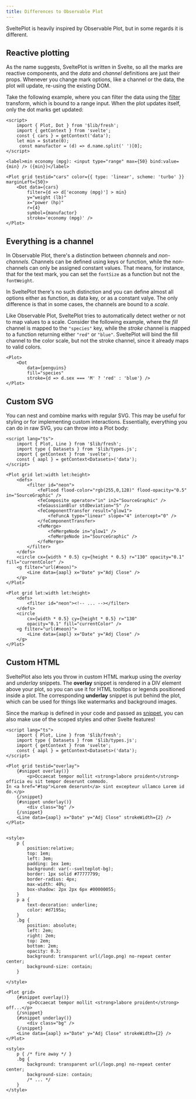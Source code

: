 ```yaml
---
title: Differences to Observable Plot
---
```


SveltePlot is heavily inspired by Observable Plot, but in some regards it is different.


## Reactive plotting

As the name suggests, SveltePlot is written in Svelte, so all the marks are reactive components, and the _data_ and _channel_ definitions are just their props. Whenever you change mark options, like a channel or the data, the plot will update, re-using the existing DOM.

Take the following example, where you can filter the data using the [filter](/transforms/filter/) transform, which is bound to a range input. When the plot updates itself, only the dot marks get updated:

```svelte live
<script>
    import { Plot, Dot } from '$lib/fresh';
    import { getContext } from 'svelte';
    const { cars } = getContext('data');
    let min = $state(0);
     const manufactor = (d) => d.name.split(' ')[0];
</script>

<label>min economy (mpg): <input type="range" max={50} bind:value={min} /> ({min})</label>

<Plot grid testid="cars" color={{ type: 'linear', scheme: 'turbo' }} marginLeft={50}>
    <Dot data={cars} 
        filter={d => d['economy (mpg)'] > min} 
        y="weight (lb)" 
        x="power (hp)"
        r={4}
        symbol={manufactor}
        stroke='economy (mpg)' />
</Plot>
```


## Everything is a channel

In Observable Plot, there's a distinction between _channels_ and _non-channels_. Channels can be defined using keys or function, while the non-channels can only be assigned constant values. That means, for instance, that for the text mark, you can set the `fontSize` as a function but not the `fontWeight`.

In SveltePlot there's no such distinction and you can define almost all options either as function, as data key, or as a constant valye. The only difference is that in some cases, the channels are bound to a _scale_. 

Like Observable Plot, SveltePlot tries to automatically detect wether or not to map values to a scale. Consider the following example, where the *fill* channel is mapped to the `"species"` key, while the *stroke* channel is mapped to a function returning either `"red"` or `"blue"`. SveltePlot will bind the fill channel to the color scale, but not the stroke channel, since it already maps to valid colors.

```svelte
<Plot>
    <Dot 
        data={penguins} 
        fill="species"
        stroke={d => d.sex === 'M' ? 'red' : 'blue'} />
</Plot>
```

## Custom SVG

You can nest and combine marks with regular SVG. This may be useful for styling or for implementing custom interactions. Essentially, everything you can do in raw SVG, you can throw into a Plot body:

```svelte live
<script lang="ts">
    import { Plot, Line } from '$lib/fresh';
    import type { Datasets } from '$lib/types.js';
    import { getContext } from 'svelte';
    const { aapl } = getContext<Datasets>('data');
</script>

<Plot grid let:width let:height>
    <defs>
        <filter id="neon">
            <feFlood flood-color="rgb(255,0,128)" flood-opacity="0.5" in="SourceGraphic" />
            <feComposite operator="in" in2="SourceGraphic" />
            <feGaussianBlur stdDeviation="5" />
            <feComponentTransfer result="glow1">
                <feFuncA type="linear" slope="4" intercept="0" />
            </feComponentTransfer>
            <feMerge>
                <feMergeNode in="glow1" />
                <feMergeNode in="SourceGraphic" />
            </feMerge>
        </filter>
    </defs>
    <circle cx={width * 0.5} cy={height * 0.5} r="130" opacity="0.1" fill="currentColor" />
    <g filter="url(#neon)">
        <Line data={aapl} x="Date" y="Adj Close" />
    </g>
</Plot>
```

```svelte
<Plot grid let:width let:height>
    <defs>
        <filter id="neon"><!-- ... --></filter>
    </defs>
    <circle 
        cx={width * 0.5} cy={height * 0.5} r="130" 
        opacity="0.1" fill="currentColor" />
    <g filter="url(#neon)">
        <Line data={aapl} x="Date" y="Adj Close" />
    </g>
</Plot>
```

## Custom HTML

SveltePlot also lets you throw in custom HTML markup using the _overlay_ and _underlay_ snippets. The **overlay** snippet is rendered in a DIV element above your plot, so you can use it for HTML tooltips or legends positioned inside a plot. The corresponding **underlay** snippet is put behind the plot, which can be used for things like watermarks and background images.

Since the markup is defined in your code and passed as [snippet](https://svelte-5-preview.vercel.app/docs/snippets), you can also make use of the scoped styles and other Svelte features!


```svelte live
<script lang="ts">
    import { Plot, Line } from '$lib/fresh';
    import type { Datasets } from '$lib/types.js';
    import { getContext } from 'svelte';
    const { aapl } = getContext<Datasets>('data');
</script>

<Plot grid testid="overlay">
    {#snippet overlay()}
        <p>Occaecat tempor mollit <strong>labore proident</strong> officia eu sit tempor deserunt commodo.
In <a href="#top">Lorem deserunt</a> sint excepteur ullamco Lorem id do.</p>
    {/snippet}
    {#snippet underlay()}
        <div class="bg" />
    {/snippet}
    <Line data={aapl} x="Date" y="Adj Close" strokeWidth={2} />
</Plot>


<style>
    p {
        position:relative;
        top: 1em;
        left: 3em;
        padding: 1ex 1em;
        background: var(--svelteplot-bg);
        border: 1px solid #77777799;
        border-radius: 4px;
        max-width: 40%;
        box-shadow: 2px 2px 6px #00000055;
    }
    p a {
        text-decoration: underline;
        color: #d7195a;
    }
    .bg {
        position: absolute;
        left: 2em;
        right: 2em;
        top: 2em;
        bottom: 2em;
        opacity: 0.3;
        background: transparent url(/logo.png) no-repeat center center;
        background-size: contain;
    }
    
</style>
```

```svelte
<Plot grid>
    {#snippet overlay()}
        <p>Occaecat tempor mollit <strong>labore proident</strong> off...</p>
    {/snippet}
    {#snippet underlay()}
        <div class="bg" />
    {/snippet}
    <Line data={aapl} x="Date" y="Adj Close" strokeWidth={2} />
</Plot>

<style>
    p { /* fire away */ }
    .bg {  
        background: transparent url(/logo.png) no-repeat center center;
        background-size: contain;
        /* ... */
    }
</style>
```